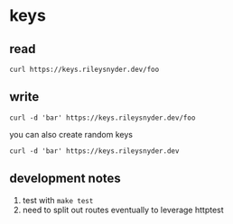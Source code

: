 # keys

## read

```
curl https://keys.rileysnyder.dev/foo
```

## write

```
curl -d 'bar' https://keys.rileysnyder.dev/foo
```

you can also create random keys

```
curl -d 'bar' https://keys.rileysnyder.dev
```

## development notes

1. test with `make test`
2. need to split out routes eventually to leverage httptest
